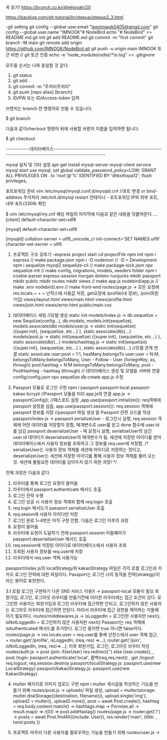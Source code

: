 꼭 읽기!
https://brunch.co.kr/@jehovah/20

https://backlog.com/git-tutorial/kr/stepup/stepup2_3.html

-git setting
git config --global user.email "leeminwok0405@gmail.com"
git config --global user.name "IMNOOK"# NodeBird
echo "# NodeBird" >> README.md
git init
git add README.md
git commit -m "first commit"
git branch -M main
git remote add origin https://github.com/IMNOOK/NodeBird.git
git push -u origin main
IMNOOK
토큰 비번
// git 토큰 인증
echo -e "node_modules\ndist/*\n.log" >> .gitignore

모두들 순서는 나와 동일할 것 같다.
1. git status
2. git add .
3. git commit -m "주저리주저리"
4. git push [repo alias] [branch]
5. ID/PW 또는 ID/Access-token 입력

브랜치는 branch 란 명령어로 만들 수 있습니다.

$ git branch <branchname>

다음과 같이checkout 명령어 뒤에 사용할 브랜치 이름을 입력하면 됩니다.

$ git checkout <branch>

------------데이터베이스--------------------------------------------------------------------------------------------------------

mysql 설치 및 기타 설정 apt-get install mysql-server mysql-client service mysql start use mysql; set global validate_password_policy=LOW; GRANT ALL PRIVILEGES ON . to 'root'@'%' IDENTIFIED BY 'dhksthxpa12'; flush privileges;

포트포워딩 준비 vim /etc/mysql/mysql.conf.d/mysqld.cnf //포트 변경 or bind-address 주석처리 /etc/init.d/mysql restart 컨테이너 - 포트포워딩 IP와 외부 포트, 내부 포트(3306) 확인

$ vim /etc/mysql/my.cnf
해당 파일의 마지막에 다음과 같은 내용을 덧붙여준다.
...
[client]
default-character-set=utf8

[mysql]
default-character-set=utf8

[mysqld]
collation-server = utf8_unicode_ci
init-connect='SET NAMES utf8'
character-set-server = utf8

1. 프로젝트 구조 갖추기
-express project start
cd projectFile
npm init
npm i express // make package.json
npm i -D nodemon // -D = Development
npm i sequelize mysql2 sequelize-cli // make package-lock.json
npx sequelize init // make config, migrations, models, seeders folder
npm i cookie-parser express-session morgan dotenv nunjucks
mkdir passport
mkdir public
mkdir routes
mkdir views
// make app.js
nodebird/app.js
// make .env
nodebird/.env
// make front-end
routes/page.js -> 모든 요청에 res.locals.~ = ~ 넌적스에 사용값 저장, get요청에 /profile(내 정보), /join(회원가입)
views/layout.html
views/main.html
views/profile.html
views/join.html
views/error.html
public/main.css

2. 데이터베이스 세팅
//모델 생성 static init
models/index.js -> db.sequelize = new Sequlize(config...), db.models, models.init(sequelize), models.associate(db)
models/user.js -> static init(sequelize) {{super.init}, {sequzelize, etc...} }, static associate(db){...}
models/post.js -> static init(sequelize) {{super.init}, {sequzelize, etc...} }, static associate(db){...}
models/hashtag.js -> static init(sequelize) {{super.init}, {sequzelize, etc...} }, static associate(db){...}
//모델 관계 연결 static assoicate
user:post = 1:1, hasMany:belongsTo
user:user = N:M, belongsToMany:belongsToMany, User - Follow - User (foriegnKey, as, through)
post:hashtag = N:M belongsToMany:belongsToMany, post - PostHashtag - hashtag (through)
// 데이터베이스 생성 및 모델을 서버와 연결
config/config.json
npx sequelize db:create
app.js 수정

3. Passport 모듈로 로그인 구현
npm i passport passport-local passport-kakao bcrypt
//Passport 모듈을 미리 app.js와 연결
app.js -> passportConfig(); //패스포트 설정 ,app.use(passport.initialize()): req객체에 passport 설정을 심음, app.use(passport.session()): req.session 객체에 passport 정보를 저장
//passport 파일 생성 밑 Passport 관련 코드를 작성
passport/index.js ->
	passport.serializeUser - 로그인시 실행, req.session 객체에 어떤 데이터를 저장할지 정함, 매개변수로 user를 받고 done 함수에 user.id를 넘김
	passport.deserializeUser - 매 요청시 실행, serializeUser의 넘긴 user.id 데이터가 deserializeUser의 매개변수가 됨. 세션에 저장한 아이디를 받아 데이터베이스에서 사용자 정보를 조회하고 그 정보를 req.user에 저장함.
/*
serializeUser는 사용자 정보 객체를 세션에 아이디로 저장하는 것이고,
deserializeUser는 세션에 저장한 아이디를 통해 사용자 정보 객체를 불러 오는 것.
세션에 불필요한 데이터를 담아두지 않기 위한 과정!
*/

전체 과정은 다음과 같다.
1. 라우터를 통해 로그인 요청이 들어옴
2. 라우터에서 passport.authenticate 메서드 호출
3. 로그인 전략 수행
4. 로그인 성공 시 사용자 정보 객체와 함께 req.login 호출
5. req.login 메서드가 passport.serializeUser 호출
6. req.sesion에 사용자 아이디만 저장
7. 로그인 완료
1~4번은 아직 구현 안함.
다음은 로그인 이후의 과정
1. 요청이 들어옴
2. 라우터에 요청이 도달하기 전에 passport.session 미들웨어가 passport.deserializeUser 메서드 호출
3. req.session에 저장된 아이디로 데이터베이스에서 사용자 조회
4. 조회된 사용자 정보를 req.user에 저장
5. 라우터에서 req.user 객체 사용가능

passport/index.js의 localStrategy와 kakaoStrategy 파일은 각각 로컬  로그인과 카카오 로그인 전략에 대한 파일이다.
Passport는 로그인 시의 동작을 전략(strategy)이라는 용어로 표현한다.

3.1 로컬 로그인 구현하기
다른 SNS 서비스 이용X -> passport-local 모듈이 필요
회원가입, 로그인, 로그아웃 라우터를 만들기전에 이러한 라우터에는 접근 조건이 있다.
로그인한 사용자는 회원가입과 로그인 라우터에 접근하면 안되고, 로그인하지 않은 사용자는 로그아웃 라우터에 접근하면 안된다.
따라서 라우터에 접근 권한을 제어하는 미들웨어가 필요하다.
routes/middlewares.js -> isLoggedIn = 로그인한 사용자만 next(), isNotLoggedIn = 로그인하지 않은 사용자만 next()
Passport는 req 객체에 isAuthenticated 메서드를 추가한다. 로그인 중이면 true 아니면 false이다.
routes/page.js -> res.locals.user = req.user를 통해 넌전스에서 user 객체 접근, + router.get('/profile', isLoggedIn, (req, res) =>...); router.get('/join', isNotLoggedIn, (req, res)=>...);
이후 회원가입, 로그인, 로그아웃 라우터 작성
routes/auth.js -> post /join: if(exUser) res.redirect('') else User.create(), , post /login: passport.authenticate('local', 콜백(req,res,next)) , get /logout: req.logout, req.session.destroy 
passport/localStrategy.js: passport.use(new LocalStrategy)
passport/kakaoStrategy.js: passport.use(new KakaoStrategy)

4. multer 패키지로 이미지 업로드 구현
npm i multer
게시글을 작성하는 기능을 만들기 위해
routes/post.js ->
uploads/ 파일 생성, upload = multer(storage: multer.diskStorage({destination, filename})), upload.single('img'), 
upload2 = multer(), upload2.none(), post = await Post.create(), hashtag = req.body.content.match() -> hashtags.map -> Pormise.all -> result.map(r => r[0]) => post.addHastag()
routes/page.js -> router.get('/') -> posts = await Post.findAll({include: User}), res.render('main', {title: , twist:posts })

5. 프로젝트 마무리
다른 사용자를 팔로우하는 기능을 만들기 위해
routes/user.js ->